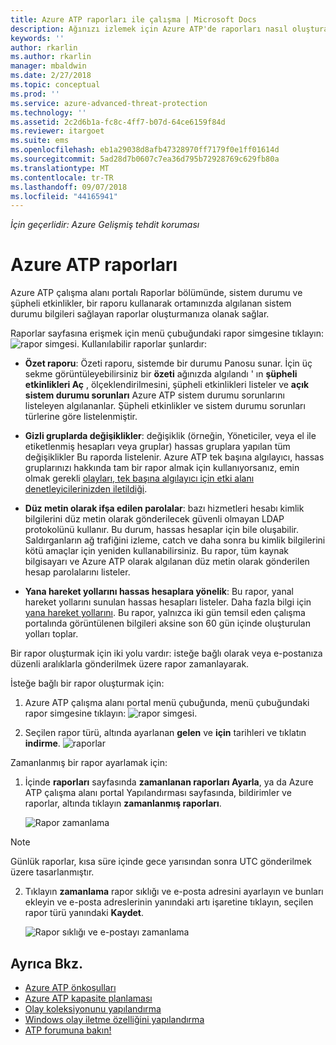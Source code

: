 ```yaml
---
title: Azure ATP raporları ile çalışma | Microsoft Docs
description: Ağınızı izlemek için Azure ATP'de raporları nasıl oluşturabileceğiniz açıklanır.
keywords: ''
author: rkarlin
ms.author: rkarlin
manager: mbaldwin
ms.date: 2/27/2018
ms.topic: conceptual
ms.prod: ''
ms.service: azure-advanced-threat-protection
ms.technology: ''
ms.assetid: 2c2d6b1a-fc8c-4ff7-b07d-64ce6159f84d
ms.reviewer: itargoet
ms.suite: ems
ms.openlocfilehash: eb1a29038d8afb47328970ff7179f0e1ff01614d
ms.sourcegitcommit: 5ad28d7b0607c7ea36d795b72928769c629fb80a
ms.translationtype: MT
ms.contentlocale: tr-TR
ms.lasthandoff: 09/07/2018
ms.locfileid: "44165941"
---
```

*İçin geçerlidir: Azure Gelişmiş tehdit koruması*


# <a name="azure-atp-reports"></a>Azure ATP raporları

Azure ATP çalışma alanı portalı Raporlar bölümünde, sistem durumu ve şüpheli etkinlikler, bir raporu kullanarak ortamınızda algılanan sistem durumu bilgileri sağlayan raporlar oluşturmanıza olanak sağlar.


Raporlar sayfasına erişmek için menü çubuğundaki rapor simgesine tıklayın: ![rapor simgesi](./media/atp-report-icon.png).
Kullanılabilir raporlar şunlardır: 

- **Özet raporu**: Özeti raporu, sistemde bir durumu Panosu sunar. İçin üç sekme görüntüleyebilirsiniz bir **özeti** ağınızda algılandı ' ın **şüpheli etkinlikleri Aç** , ölçeklendirilmesini, şüpheli etkinlikleri listeler ve **açık sistem durumu sorunları** Azure ATP sistem durumu sorunlarını listeleyen algılananlar. Şüpheli etkinlikler ve sistem durumu sorunları türlerine göre listelenmiştir. 

- **Gizli gruplarda değişiklikler**: değişiklik (örneğin, Yöneticiler, veya el ile etiketlenmiş hesapları veya gruplar) hassas gruplara yapılan tüm değişiklikler Bu raporda listelenir. Azure ATP tek başına algılayıcı, hassas gruplarınızı hakkında tam bir rapor almak için kullanıyorsanız, emin olmak gerekli [olayları, tek başına algılayıcı için etki alanı denetleyicilerinizden iletildiği](configure-event-forwarding.md). 

- **Düz metin olarak ifşa edilen parolalar**: bazı hizmetleri hesabı kimlik bilgilerini düz metin olarak gönderilecek güvenli olmayan LDAP protokolünü kullanır. Bu durum, hassas hesaplar için bile oluşabilir. Saldırganların ağ trafiğini izleme, catch ve daha sonra bu kimlik bilgilerini kötü amaçlar için yeniden kullanabilirsiniz. Bu rapor, tüm kaynak bilgisayarı ve Azure ATP olarak algılanan düz metin olarak gönderilen hesap parolalarını listeler. 

- **Yana hareket yollarını hassas hesaplara yönelik**: Bu rapor, yanal hareket yollarını sunulan hassas hesapları listeler. Daha fazla bilgi için [yana hareket yollarını](use-case-lateral-movement-path.md). Bu rapor, yalnızca iki gün temsil eden çalışma portalında görüntülenen bilgileri aksine son 60 gün içinde oluşturulan yolları toplar.

Bir rapor oluşturmak için iki yolu vardır: isteğe bağlı olarak veya e-postanıza düzenli aralıklarla gönderilmek üzere rapor zamanlayarak.

İsteğe bağlı bir rapor oluşturmak için:

1. Azure ATP çalışma alanı portal menü çubuğunda, menü çubuğundaki rapor simgesine tıklayın: ![rapor simgesi](./media/atp-report-icon.png).

2. Seçilen rapor türü, altında ayarlanan **gelen** ve **için** tarihleri ve tıklatın **indirme**. 
 ![raporlar](./media/reports.png)

Zamanlanmış bir rapor ayarlamak için:
 
1. İçinde **raporları** sayfasında **zamanlanan raporları Ayarla**, ya da Azure ATP çalışma alanı portal Yapılandırması sayfasında, bildirimler ve raporlar, altında tıklayın **zamanlanmış raporları**.

   ![Rapor zamanlama](./media/atp-sched-reports.png)
 
 > [!NOTE]
 > Günlük raporlar, kısa süre içinde gece yarısından sonra UTC gönderilmek üzere tasarlanmıştır.

2. Tıklayın **zamanlama** rapor sıklığı ve e-posta adresini ayarlayın ve bunları ekleyin ve e-posta adreslerinin yanındaki artı işaretine tıklayın, seçilen rapor türü yanındaki **Kaydet**.

   ![Rapor sıklığı ve e-postayı zamanlama](./media/sched-report1.png)


## <a name="see-also"></a>Ayrıca Bkz.
- [Azure ATP önkoşulları](atp-prerequisites.md)
- [Azure ATP kapasite planlaması](atp-capacity-planning.md)
- [Olay koleksiyonunu yapılandırma](configure-event-collection.md)
- [Windows olay iletme özelliğini yapılandırma](configure-event-forwarding.md#configuring-windows-event-forwarding)
- [ATP forumuna bakın!](https://aka.ms/azureatpcommunity)